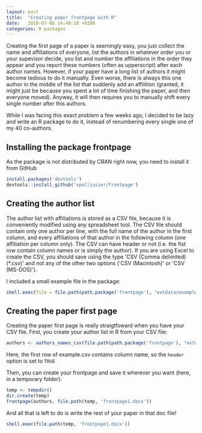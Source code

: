 ```yaml
---
layout: post
title:  "Creating paper frontpage with R"
date:   2018-07-06 14:40:10 +0200
categories: R packages
---
```

Creating the first page of a paper is seemingly easy, you just collect the name and affiliations of everyone, list the authors in whatever order you or your supevisor decide, you list and number the affiliations in the order they appear and you report these numbers (often as upperscript) after each author names. However, if your paper have a long list of authors it might become tedious to do it manually. Even worse, there is always this one author in the middle of the list that suddenly add an affilition (granted, it might just be because you spent a lot of time finishing the paper, and then everyone moved). Anyway, it will then requires you to manually shift every single number after this authors.

While I was facing this exact problem a few weeks ago, I decided to be lazy and write an R package to do it, instead of renumbering every single one of my 40 co-authors.

Installing the package frontpage
--------------------------------

As the package is not distributed by CRAN right now, you need to install it from GitHub

``` r
install.packages('devtools')
devtools::install_github('vpellissier/frontpage')
```

Creating the author list
------------------------

The author list with affiliations is stored as a CSV file, because it is conveniently modified using any spreadsheet tool. The CSV file should contain only one author per line, with the full name of the author in the first column, and every affiliations of that author in the following column (one affiliation per column only). The CSV can have header or not (i.e. the fist row contain column names or is simply the author). If you are using Excel to create the CSV, you should save using the type 'CSV (Comma delimited) (\*.csv)' and not any of the other two options ('CSV (Macintosh)' or 'CSV (MS-DOS)').

I included a small example file in the package:

``` r
shell.exec(file = file.path(path.package('frontpage'), "extdata/example.csv"))
```

Creating the paper first page
-----------------------------

Creating the paper first page is really straigtfoward when you have your CSV file. First, you create your author list in R from your CSV file:

``` r
authors <- authors_names_csv(file.path(path.package('frontpage'), "extdata/example.csv")), header= TRUE)
```
Here, the first row of example.csv contains column name, so the `header` option is set to `TRUE`

Then, you can create your frontpage and save it wherever you want (here, in a temporary folder):

``` r
temp <- tempdir()
dir.create(temp)
frontpage(authors, file.path(temp, 'frontpage1.docx'))
```

And all that is left to do is write the rest of your paper in that doc file!

``` r
shell.exec(file.path(temp, 'frontpage1.docx'))
```
